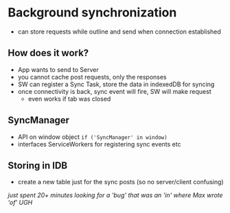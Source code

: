 # Background synchronization 

* can store requests while outline and send when connection established 


## How does it work?

* App wants to send to Server
* you cannot cache post requests, only the responses
* SW can register a Sync Task, store the data in indexedDB for syncing
* once connectivity is back, sync event will fire, SW will make request 
  * even works if tab was closed

## SyncManager 

* API on window object `if ('SyncManager' in window)`
* interfaces ServiceWorkers for registering sync events etc

## Storing in IDB

* create a new table just for the sync posts (so no server/client confusing)


*just spent 20+ minutes looking for a 'bug' that was an 'in' where Max wrote 'of' UGH* 

